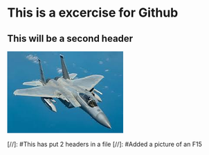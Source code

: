 # This is a excercise for Github

## This will be a second header

![Image of F15](https://github.com/patrickvanvilsteren/Markdown/blob/start-markdown/F15)

[//]: #This has put 2 headers in a file
[//]: #Added a picture of an F15
